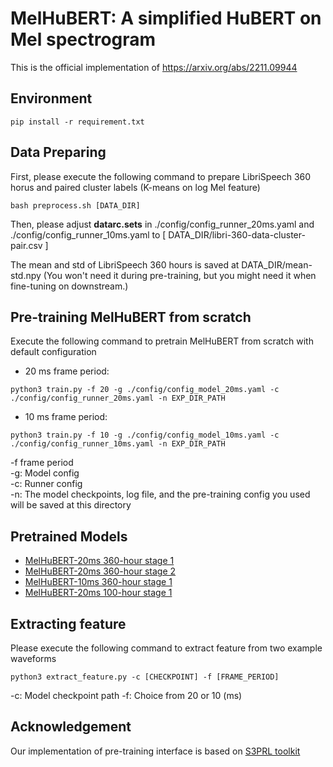 # MelHuBERT: A simplified HuBERT on Mel spectrogram
This is the official implementation of https://arxiv.org/abs/2211.09944

## Environment 
```
pip install -r requirement.txt
```

## Data Preparing
First, please execute the following command to prepare LibriSpeech 360 horus and paired cluster labels (K-means on log Mel feature)
```
bash preprocess.sh [DATA_DIR]
```

Then, please adjust **datarc.sets** in ./config/config_runner_20ms.yaml and ./config/config_runner_10ms.yaml to [ DATA_DIR/libri-360-data-cluster-pair.csv ]

The mean and std of LibriSpeech 360 hours is saved at DATA_DIR/mean-std.npy
(You won't need it during pre-training, but you might need it when fine-tuning on downstream.)

## Pre-training MelHuBERT from scratch
Execute the following command to pretrain MelHuBERT from scratch with default configuration

- 20 ms frame period:
```
python3 train.py -f 20 -g ./config/config_model_20ms.yaml -c ./config/config_runner_20ms.yaml -n EXP_DIR_PATH 
```
- 10 ms frame period:

```
python3 train.py -f 10 -g ./config/config_model_10ms.yaml -c ./config/config_runner_10ms.yaml -n EXP_DIR_PATH 
```

-f frame period \
-g: Model config \
-c: Runner config \
-n: The model checkpoints, log file, and the pre-training config you used will be saved at this directory 

## Pretrained Models 
- [MelHuBERT-20ms 360-hour stage 1](https://drive.google.com/file/d/1mSR40Vdl2gT1rlZORleKPb2gcryQHW5m/view?usp=sharing)
- [MelHuBERT-20ms 360-hour stage 2](https://drive.google.com/file/d/11wzYf8u9pXPvQyQU2Wodx79W31Ka2e0Z/view?usp=sharing)
- [MelHuBERT-10ms 360-hour stage 1](https://drive.google.com/file/d/1ppz5w5eTGOL81QjYqwxRwFFmq-hqInD6/view?usp=sharing)
- [MelHuBERT-20ms 100-hour stage 1](https://drive.google.com/file/d/1YZP9nBSRaQ_Z2cFaFLmLkGilEYsEHb2b/view?usp=sharing)
## Extracting feature 
Please execute the following command to extract feature from two example waveforms
```
python3 extract_feature.py -c [CHECKPOINT] -f [FRAME_PERIOD]
```

-c: Model checkpoint path
-f: Choice from 20 or 10 (ms)

## Acknowledgement 
Our implementation of pre-training interface is based on [S3PRL toolkit](https://github.com/s3prl/s3prl)

